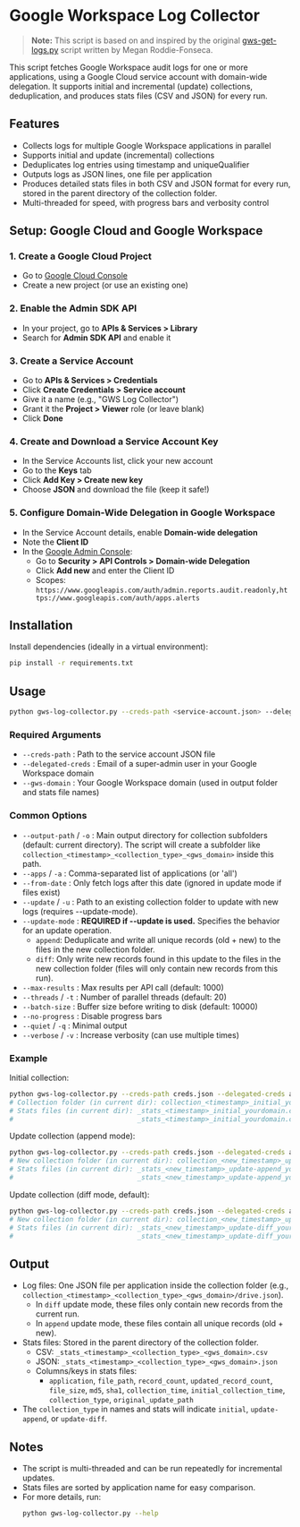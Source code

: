 # Google Workspace Log Collector

> **Note:** This script is based on and inspired by the original [gws-get-logs.py](https://github.com/dlcowen/sansfor509/blob/main/GWS/gws-log-collection/gws-get-logs.py) script written by Megan Roddie-Fonseca.

This script fetches Google Workspace audit logs for one or more applications, using a Google Cloud service account with domain-wide delegation. It supports initial and incremental (update) collections, deduplication, and produces stats files (CSV and JSON) for every run.

## Features
- Collects logs for multiple Google Workspace applications in parallel
- Supports initial and update (incremental) collections
- Deduplicates log entries using timestamp and uniqueQualifier
- Outputs logs as JSON lines, one file per application
- Produces detailed stats files in both CSV and JSON format for every run, stored in the parent directory of the collection folder.
- Multi-threaded for speed, with progress bars and verbosity control

## Setup: Google Cloud and Google Workspace

### 1. Create a Google Cloud Project
- Go to [Google Cloud Console](https://console.cloud.google.com/)
- Create a new project (or use an existing one)

### 2. Enable the Admin SDK API
- In your project, go to **APIs & Services > Library**
- Search for **Admin SDK API** and enable it

### 3. Create a Service Account
- Go to **APIs & Services > Credentials**
- Click **Create Credentials > Service account**
- Give it a name (e.g., "GWS Log Collector")
- Grant it the **Project > Viewer** role (or leave blank)
- Click **Done**

### 4. Create and Download a Service Account Key
- In the Service Accounts list, click your new account
- Go to the **Keys** tab
- Click **Add Key > Create new key**
- Choose **JSON** and download the file (keep it safe!)

### 5. Configure Domain-Wide Delegation in Google Workspace
- In the Service Account details, enable **Domain-wide delegation**
- Note the **Client ID**
- In the [Google Admin Console](https://admin.google.com/):
  - Go to **Security > API Controls > Domain-wide Delegation**
  - Click **Add new** and enter the Client ID
  - Scopes: `https://www.googleapis.com/auth/admin.reports.audit.readonly,https://www.googleapis.com/auth/apps.alerts`

## Installation

Install dependencies (ideally in a virtual environment):

```sh
pip install -r requirements.txt
```

## Usage

```sh
python gws-log-collector.py --creds-path <service-account.json> --delegated-creds <admin@yourdomain.com> --gws-domain <yourdomain.com> [options]
```

### Required Arguments
- `--creds-path` : Path to the service account JSON file
- `--delegated-creds` : Email of a super-admin user in your Google Workspace domain
- `--gws-domain` : Your Google Workspace domain (used in output folder and stats file names)

### Common Options
- `--output-path` / `-o` : Main output directory for collection subfolders (default: current directory). The script will create a subfolder like `collection_<timestamp>_<collection_type>_<gws_domain>` inside this path.
- `--apps` / `-a` : Comma-separated list of applications (or 'all')
- `--from-date` : Only fetch logs after this date (ignored in update mode if files exist)
- `--update` / `-u` : Path to an existing collection folder to update with new logs (requires --update-mode).
- `--update-mode` : **REQUIRED if --update is used.** Specifies the behavior for an update operation.
    - `append`: Deduplicate and write all unique records (old + new) to the files in the new collection folder.
    - `diff`: Only write new records found in this update to the files in the new collection folder (files will only contain new records from this run).
- `--max-results` : Max results per API call (default: 1000)
- `--threads` / `-t` : Number of parallel threads (default: 20)
- `--batch-size` : Buffer size before writing to disk (default: 10000)
- `--no-progress` : Disable progress bars
- `--quiet` / `-q` : Minimal output
- `--verbose` / `-v` : Increase verbosity (can use multiple times)

### Example

Initial collection:
```sh
python gws-log-collector.py --creds-path creds.json --delegated-creds admin@yourdomain.com --gws-domain yourdomain.com
# Collection folder (in current dir): collection_<timestamp>_initial_yourdomain.com/
# Stats files (in current dir): _stats_<timestamp>_initial_yourdomain.com.csv
#                               _stats_<timestamp>_initial_yourdomain.com.json
```

Update collection (append mode):
```sh
python gws-log-collector.py --creds-path creds.json --delegated-creds admin@yourdomain.com --gws-domain yourdomain.com --update path/to/collection_<old_timestamp>_initial_yourdomain.com --update-mode append
# New collection folder (in current dir): collection_<new_timestamp>_update-append_yourdomain.com/
# Stats files (in current dir): _stats_<new_timestamp>_update-append_yourdomain.com.csv
#                               _stats_<new_timestamp>_update-append_yourdomain.com.json
```

Update collection (diff mode, default):
```sh
python gws-log-collector.py --creds-path creds.json --delegated-creds admin@yourdomain.com --gws-domain yourdomain.com --update path/to/collection_<old_timestamp>_initial_yourdomain.com --update-mode diff
# New collection folder (in current dir): collection_<new_timestamp>_update-diff_yourdomain.com/
# Stats files (in current dir): _stats_<new_timestamp>_update-diff_yourdomain.com.csv
#                               _stats_<new_timestamp>_update-diff_yourdomain.com.json
```

## Output
- Log files: One JSON file per application inside the collection folder (e.g., `collection_<timestamp>_<collection_type>_<gws_domain>/drive.json`).
  - In `diff` update mode, these files only contain new records from the current run.
  - In `append` update mode, these files contain all unique records (old + new).
- Stats files: Stored in the parent directory of the collection folder.
  - CSV: `_stats_<timestamp>_<collection_type>_<gws_domain>.csv`
  - JSON: `_stats_<timestamp>_<collection_type>_<gws_domain>.json`
  - Columns/keys in stats files:
    - `application`, `file_path`, `record_count`, `updated_record_count`, `file_size`, `md5`, `sha1`, `collection_time`, `initial_collection_time`, `collection_type`, `original_update_path`
- The `collection_type` in names and stats will indicate `initial`, `update-append`, or `update-diff`.

## Notes
- The script is multi-threaded and can be run repeatedly for incremental updates.
- Stats files are sorted by application name for easy comparison.
- For more details, run:
  ```sh
  python gws-log-collector.py --help
  ```